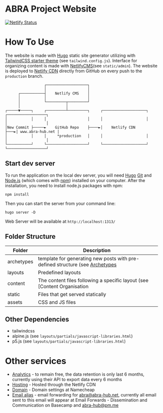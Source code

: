 # ABRA Project Website

[![Netlify Status](https://api.netlify.com/api/v1/badges/f0390256-11c9-4a28-8808-60e38c4b538b/deploy-status)](https://app.netlify.com/sites/abra-hub/deploys)

# How To Use

The website is made with [Hugo](https://gohugo.io/) static site generator utilizing with [TailwindCSS starter theme](https://github.com/dirkolbrich/hugo-theme-tailwindcss-starter) (see `tailwind.config.js`). Interface for organizing content is made with [NetlifyCMS](https://www.netlifycms.org/)(see `static/admin`). The website is deployed to [Netlify CDN](https://app.netlify.com) directly from GitHub on every push to the `production` branch. 

```
                  ┌───────────────────┐
                  │                   │
      ┌───────────┤    Netlify CMS    │
      │           │                   │
      │           └─────────┬─────────┘
      │                     │
┌─────▼─────┐     ┌─────────┴─────────┐     ┌────────────────────┐    ┌──────────────────┐
│           │     │                   │     │                    │    │                  │
│New Commit ├─────►    GitHub Repo    ├────►│    Netlify CDN     ├───►│ www.abra-hub.net │
│           │     │     *production   │     │                    │    │                  │
└───────────┘     └───────────────────┘     └────────────────────┘    └──────────────────┘
```

## Start dev server

To run the application on the local dev server, you will need [Hugo](https://gohugo.io/) [Git](https://git-scm.com/) and [Node.js](https://nodejs.org/en/download/) (which comes with [npm](http://npmjs.com/)) installed on your computer. After the installation, you need to install node.js packages with npm:

`npm install`

Then you can start the server from your command line:

`hugo server -D`

Web Server will be available at `http://localhost:1313/`


## Folder Structure

| Folder | Description |
| --- | --- |
| archetypes | template for generating new posts with pre-defined structure (see [Archetypes](https://gohugo.io/content-management/archetypes/)|
| layouts | Predefined layouts |
| content | The content files following a specific layout (see [Content Organisation | Hugo](https://gohugo.io/content-management/organization/)) |
| static | Files that get served statically |
| assets | CSS and JS files |

## Other Dependencies

- tailwindcss
- alpine.js (see `layouts/partials/javascript-libraries.html`)
- p5.js (see `layouts/partials/javascript-libraries.html`)

# Other services

- [Analytics](https://abra.goatcounter.com/) - to remain free, the data retention is only last 6 months, currently using their API to export data every 6 months
- [Hosting](https://app.netlify.com/) - Hosted through the Netlify CDN
- [Domain](https://www.namecheap.com/) - Domain settings at Namecheap
- [Email alias](https://improvmx.com/) - email forwarding for abra@abra-hub.net, currently all email sent to this email will appear at Email Forwards - Dissemination and Communication on Basecamp and abra-hub@pm.me